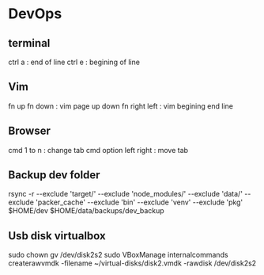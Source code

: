# DevOps

## terminal

ctrl a : end of line
ctrl e : begining of line

## Vim

fn up fn down : vim page up down
fn right left : vim begining end line

## Browser

cmd 1 to n : change tab
cmd option left right : move tab

## Backup dev folder

rsync -r --exclude 'target/' --exclude 'node_modules/' --exclude 'data/' --exclude 'packer_cache' --exclude 'bin' --exclude 'venv' --exclude 'pkg' $HOME/dev $HOME/data/backups/dev_backup

## Usb disk virtualbox

sudo chown gv /dev/disk2s2
sudo VBoxManage internalcommands createrawvmdk -filename ~/virtual-disks/disk2.vmdk -rawdisk /dev/disk2s2
